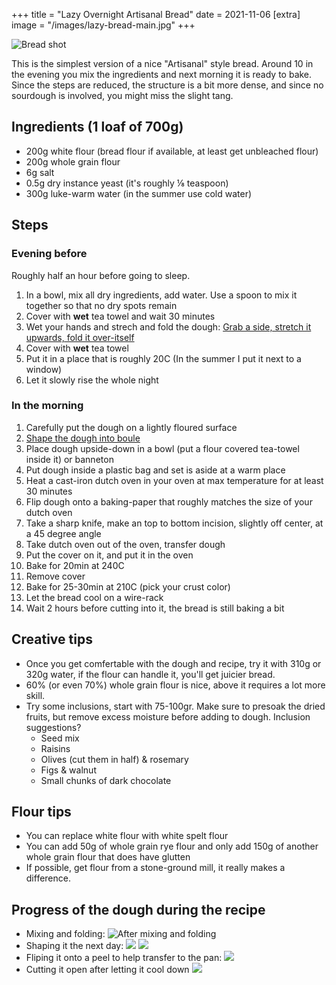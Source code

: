 +++
title = "Lazy Overnight Artisanal Bread"
date = 2021-11-06
[extra]
image = "/images/lazy-bread-main.jpg"
+++

![Bread shot](/images/lazy-bread-main.jpg)

This is the simplest version of a nice "Artisanal" style bread.
Around 10 in the evening you mix the ingredients and next morning it is ready to bake.
Since the steps are reduced, the structure is a bit more dense, and since no sourdough is involved, you might miss the slight tang.

## Ingredients (1 loaf of 700g)

- 200g white flour (bread flour if available, at least get unbleached flour)
- 200g whole grain flour
- 6g salt
- 0.5g dry instance yeast (it's roughly ⅛ teaspoon)
- 300g luke-warm water (in the summer use cold water)

## Steps
### Evening before
Roughly half an hour before going to sleep.

1. In a bowl, mix all dry ingredients, add water. Use a spoon to mix it together so that no dry spots remain
2. Cover with **wet** tea towel and wait 30 minutes
3. Wet your hands and strech and fold the dough: [Grab a side, stretch it upwards, fold it over-itself](https://www.theclevercarrot.com/2020/05/how-to-stretch-and-fold-sourdough/)
4. Cover with **wet** tea towel
5. Put it in a place that is roughly 20C (In the summer I put it next to a window)
6. Let it slowly rise the whole night

### In the morning

1. Carefully put the dough on a lightly floured surface
3. [Shape the dough into boule](https://www.youtube.com/watch?t=28&v=pmTPL2J8OZk)
4. Place dough upside-down in a bowl (put a flour covered tea-towel inside it) or banneton
5. Put dough inside a plastic bag and set is aside at a warm place
6. Heat a cast-iron dutch oven in your oven at max temperature for at least 30 minutes
7. Flip dough onto a baking-paper that roughly matches the size of your dutch oven
8. Take a sharp knife, make an top to bottom incision, slightly off center, at a 45 degree angle
9. Take dutch oven out of the oven, transfer dough
10. Put the cover on it, and put it in the oven
11. Bake for 20min at 240C
12. Remove cover
13. Bake for 25-30min at 210C (pick your crust color)
14. Let the bread cool on a wire-rack
15. Wait 2 hours before cutting into it, the bread is still baking a bit

## Creative tips
- Once you get comfertable with the dough and recipe, try it with 310g or 320g water, if the flour can handle it, you'll get juicier bread.
- 60% (or even 70%) whole grain flour is nice, above it requires a lot more skill.
- Try some inclusions, start with 75-100gr. Make sure to presoak the dried fruits, but remove excess moisture before adding to dough. Inclusion suggestions?
    - Seed mix
    - Raisins
    - Olives (cut them in half) & rosemary
    - Figs & walnut
    - Small chunks of dark chocolate

## Flour tips
- You can replace white flour with white spelt flour
- You can add 50g of whole grain rye flour and only add 150g of another whole grain flour that does have glutten
- If possible, get flour from a stone-ground mill, it really makes a difference.


## Progress of the dough during the recipe

- Mixing and folding: ![After mixing and folding](/images/lazy-bread-after-mixing-and-folding.jpg)
- Shaping it the next day: ![](/images/lazy-bread-final-shaping-result.jpg)
  ![](/images/lazy-bread-final-shaping-result-2.jpg)
- Fliping it onto a peel to help transfer to the pan: ![](/images/lazy-bread-ready-for-baking.jpg)
- Cutting it open after letting it cool down ![](/images/lazy-bread-crumb-structure.jpg)